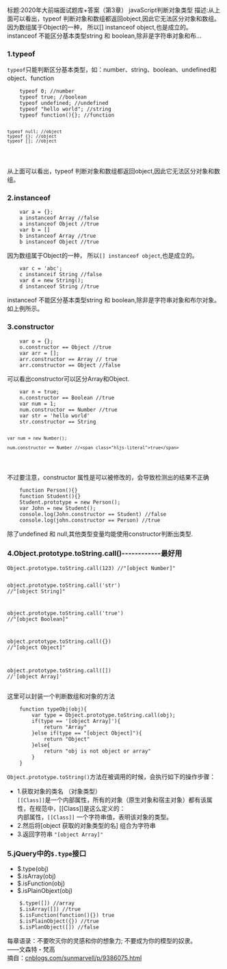 标题:2020年大前端面试题库+答案（第3章） javaScript判断对象类型
描述:从上面可以看出，typeof 判断对象和数组都返回object,因此它无法区分对象和数组。 因为数组属于Object的一种， 所以[] instanceof object,也是成立的。 instanceof 不能区分基本类型string 和 boolean,除非是字符串对象和布…

<h3 class="heading">1.typeof</h3>
<p><code>typeof</code>只能判断区分基本类型，如：number、string、boolean、undefined和object、function</p>
<pre><code class="hljs bash" lang="bash">    typeof 0; //number
    typeof <span class="hljs-literal">true</span>; //boolean
    typeof undefined; //undefined
    typeof <span class="hljs-string">"hello world"</span>; //string
    typeof <span class="hljs-function"><span class="hljs-title">function</span></span>(){}; //<span class="hljs-keyword">function</span>
    
    typeof null; //object
    typeof {}; //object
    typeof []; //object
</code></pre><p>从上面可以看出，typeof 判断对象和数组都返回object,因此它无法区分对象和数组。</p>
<h3 class="heading">2.instanceof</h3>
<pre><code class="hljs bash" lang="bash">    var a = {};
    a instanceof Array //<span class="hljs-literal">false</span>
    a instanceof Object //<span class="hljs-literal">true</span>
    var b = []
    b instanceof Array //<span class="hljs-literal">true</span>
    b instanceof Object //<span class="hljs-literal">true</span>
</code></pre><p>因为数组属于Object的一种， 所以<code>[] instanceof object</code>,也是成立的。</p>
<pre><code class="hljs bash" lang="bash">    var c = <span class="hljs-string">'abc'</span>;
    c instanceif String //<span class="hljs-literal">false</span>
    var d = new String();
    d instanceof String //<span class="hljs-literal">true</span>
</code></pre><p>instanceof 不能区分基本类型string 和 boolean,除非是字符串对象和布尔对象。 如上例所示。</p>
<h3 class="heading">3.constructor</h3>
<pre><code class="hljs bash" lang="bash">    var o = {};
    o.constructor == Object //<span class="hljs-literal">true</span>
    var arr = [];
    arr.constructor == Array // <span class="hljs-literal">true</span>
    arr.constructor == Object //<span class="hljs-literal">false</span>
</code></pre><p>可以看出constructor可以区分Array和Object.</p>
<pre><code class="hljs bash" lang="bash">    var n = <span class="hljs-literal">true</span>;
    n.constructor == Boolean //<span class="hljs-literal">true</span>
    var num = 1;
    num.constructor == Number //<span class="hljs-literal">true</span>
    var str = <span class="hljs-string">'hello world'</span>
    str.constructor == String
    
    var num = new Number();
    
    num.constructor == Number //<span class="hljs-literal">true</span>
</code></pre><p>不过要注意，constructor 属性是可以被修改的，会导致检测出的结果不正确</p>
<pre><code class="hljs bash" lang="bash">    <span class="hljs-keyword">function</span> <span class="hljs-function"><span class="hljs-title">Person</span></span>(){}
    <span class="hljs-keyword">function</span> <span class="hljs-function"><span class="hljs-title">Student</span></span>(){}
    Student.prototype = new Person();
    var John = new Student();
    console.log(John.constructor == Student) //<span class="hljs-literal">false</span>
    console.log(john.constructor == Person) //<span class="hljs-literal">true</span>
</code></pre><p>除了undefined 和 null,其他类型变量均能使用constructor判断出类型.</p>
<h3 class="heading">4.Object.prototype.toString.call()------------最好用</h3>
<pre><code class="hljs bash" lang="bash">Object.prototype.toString.call(123) //<span class="hljs-string">"[object Number]"</span>

object.prototype.toString.call(<span class="hljs-string">'str'</span>)  //<span class="hljs-string">"[object String]"</span>

object.prototype.toString.call(<span class="hljs-string">'true'</span>)  //<span class="hljs-string">"[object Boolean]"</span>

object.prototype.toString.call({})  //<span class="hljs-string">"[object Object]"</span>

object.prototype.toString.call([])  //<span class="hljs-string">'[object Array]'</span>
</code></pre><p>这里可以封装一个判断数组和对象的方法</p>
<pre><code class="hljs bash" lang="bash">    <span class="hljs-keyword">function</span> <span class="hljs-built_in">type</span>Obj(obj){
        var <span class="hljs-built_in">type</span> = Object.prototype.toString.call(obj);
        <span class="hljs-keyword">if</span>(<span class="hljs-built_in">type</span> == <span class="hljs-string">'[object Array]'</span>){
            <span class="hljs-built_in">return</span> <span class="hljs-string">"Array"</span>
        }<span class="hljs-keyword">else</span> <span class="hljs-keyword">if</span>(<span class="hljs-built_in">type</span> == <span class="hljs-string">"[object Object]"</span>){
            <span class="hljs-built_in">return</span> <span class="hljs-string">"Object"</span>
        }<span class="hljs-keyword">else</span>{
            <span class="hljs-built_in">return</span> <span class="hljs-string">"obj is not object or array"</span>
        }
    }
</code></pre><p><code>Object.prototype.toString()</code>方法在被调用的时候，会执行如下的操作步骤：</p>
<ul>
<li>1.获取对象的类名 （对象类型）<br>
<code>[[Class]]</code>是一个内部属性，所有的对象（原生对象和宿主对象）都有该属性，在规范中，[[Class]]是这么定义的：<br>
内部属性，<code>[[Class]]</code> 一个字符串值，表明该对象的类型。</li>
<li>2.然后将[object 获取的对象类型的名] 组合为字符串</li>
<li>3.返回字符串 <code>"[object Array]"</code></li>
</ul>
<h3 class="heading">5.jQuery中的<code>$.type</code>接口</h3>
<ul>
<li>$.type(obj)</li>
<li>$.isArray(obj)</li>
<li>$.isFunction(obj)</li>
<li>$.isPlainObjext(obj)</li>
</ul>
<pre><code class="hljs bash" lang="bash">    $.type([]) //array
    $.isArray([]) //<span class="hljs-literal">true</span>
    $.isFunction(<span class="hljs-function"><span class="hljs-title">function</span></span>(){}) <span class="hljs-literal">true</span>
    $.isPlainObject({}) //<span class="hljs-literal">true</span>
    $.isPlanObject([]) //<span class="hljs-literal">false</span>
</code></pre><p>每章语录：不要吹灭你的灵感和你的想象力; 不要成为你的模型的奴隶。<br>
——文森特・梵高<br>
摘自：<a target="_blank" href="">cnblogs.com/sunmarvell/p/9386075.html</a></p>
